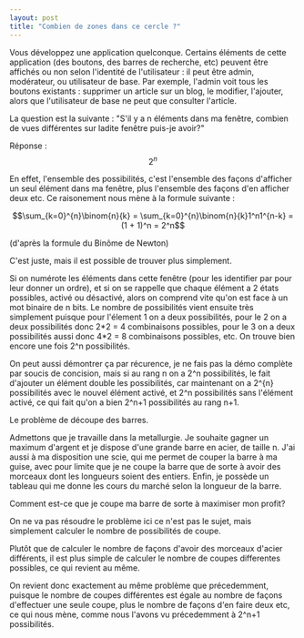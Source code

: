 ```yaml
---
layout: post
title: "Combien de zones dans ce cercle ?"
---
```


Vous développez une application quelconque. Certains éléments de cette application (des boutons, des barres de recherche, etc) peuvent être affichés ou non selon l'identité de l'utilisateur : il peut être admin, modérateur, ou utilisateur de base. Par exemple, l'admin voit tous les boutons existants : supprimer un article sur un blog, le modifier, l'ajouter, alors que l'utilisateur de base ne peut que consulter l'article.

La question est la suivante : "S'il y a n éléments dans ma fenêtre, combien de vues différentes sur ladite fenêtre puis-je avoir?"

Réponse : $$2^n$$

En effet, l'ensemble des possibilités, c'est l'ensemble des façons d'afficher un seul élément dans ma fenêtre, plus l'ensemble des façons d'en afficher deux etc. Ce raisonement nous mène à la formule suivante :  

$$\sum_{k=0}^{n}\binom{n}{k} = \sum_{k=0}^{n}\binom{n}{k}1^n1^{n-k} = (1 + 1)^n = 2^n$$

(d'après la formule du Binôme de Newton)

C'est juste, mais il est possible de trouver plus simplement.

Si on numérote les éléments dans cette fenêtre (pour les identifier par pour leur donner un ordre), et si on se rappelle que chaque élément a 2 états possibles, activé ou désactivé, alors on comprend vite qu'on est face à un mot binaire de n bits. Le nombre de possibilités vient ensuite très simplement puisque pour l'élement 1 on a deux possibilités, pour le 2 on a deux possibilités donc 2\*2 = 4 combinaisons possibles, pour le 3 on a deux possibilités aussi donc 4\*2 = 8 combinaisons possibles, etc. On trouve bien encore une fois 2^n possibilités.

On peut aussi démontrer ça par récurence, je ne fais pas la démo complète par soucis de concision, mais si au rang n on a 2^n possibilités, le fait d'ajouter un élément double les possibilités, car maintenant on a 2^{n} possibilités avec le nouvel élément activé, et 2^n possibilités sans l'élément activé, ce qui fait qu'on a bien 2^n+1 possibilités au rang n+1.

Le problème de découpe des barres.

Admettons que je travaille dans la metallurgie. Je souhaite gagner un maximum d'argent et je dispose d'une grande barre en acier, de taille n. J'ai aussi à ma disposition une scie, qui me permet de couper la barre à ma guise, avec pour limite que je ne coupe la barre que de sorte à avoir des morceaux dont les longueurs soient des entiers. Enfin, je possède un tableau qui me donne les cours du marché selon la longueur de la barre.

Comment est-ce que je coupe ma barre de sorte à maximiser mon profit?

On ne va pas résoudre le problème ici ce n'est pas le sujet, mais simplement calculer le nombre de possibilités de coupe.

Plutôt que de calculer le nombre de façons d'avoir des morceaux d'acier différents, il est plus simple de calculer le nombre de coupes differentes possibles, ce qui revient au même.

On revient donc exactement au même problème que précedemment, puisque le nombre de coupes différentes est égale au nombre de façons d'effectuer une seule coupe, plus le nombre de façons d'en faire deux etc, ce qui nous mène, comme nous l'avons vu précedemment à 2^n+1 possibilités.





